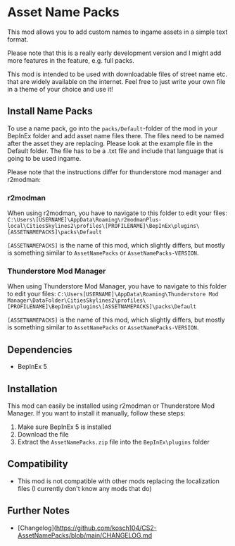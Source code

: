 # Asset Name Packs

This mod allows you to add custom names to ingame assets in a simple text format.

Please note that this is a really early development version and I might add more features in the feature, e.g. full packs.

This mod is intended to be used with downloadable files of street name etc. that are widely available on the internet. Feel free to just write your own file in a theme of your choice and use it!

## Install Name Packs
To use a name pack, go into the `packs/Default`-folder of the mod in your BepInEx folder and add asset name files there. The files need to be named after the asset they are replacing. Please look at the example file in the Default folder. The file has to be a .txt file and include that language that is going to be used ingame.

Please note that the instructions differ for thunderstore mod manager and r2modman:

### r2modman
When using r2modman, you have to navigate to this folder to edit your files:
`C:\Users\[USERNAME]\AppData\Roaming\r2modmanPlus-local\CitiesSkylines2\profiles\[PROFILENAME]\BepInEx\plugins\[ASSETNAMEPACKS]\packs\Default`

`[ASSETNAMEPACKS]` is the name of this mod, which slightly differs, but mostly is something similar to `AssetNamePacks` or `AssetNamePacks-VERSION`.

### Thunderstore Mod Manager
When using Thunderstore Mod Manager, you have to navigate to this folder to edit your files:
`C:\Users[USERNAME]\AppData\Roaming\Thunderstore Mod Manager\DataFolder\CitiesSkylines2\profiles\[PROFILENAME]\BepInEx\plugins\[ASSETNAMEPACKS]\packs\Default`

`[ASSETNAMEPACKS]` is the name of this mod, which slightly differs, but mostly is something similar to `AssetNamePacks` or `AssetNamePacks-VERSION`.

## Dependencies

- BepInEx 5

## Installation

This mod can easily be installed using r2modman or Thunderstore Mod Manager. If you want to install it manually, follow these steps:

1. Make sure BepInEx 5 is installed
2. Download the file
3. Extract the `AssetNamePacks.zip` file into the `BepInEx\plugins` folder

## Compatibility
- This mod is not compatible with other mods replacing the localization files (I currently don't know any mods that do)

## Further Notes
- [Changelog](https://github.com/kosch104/CS2-AssetNamePacks/blob/main/CHANGELOG.md



